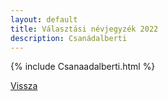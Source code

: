 ```yaml
---
layout: default
title: Választási névjegyzék 2022
description: Csanádalberti
---
```


{% include Csanaadalberti.html %}

[Vissza](./)